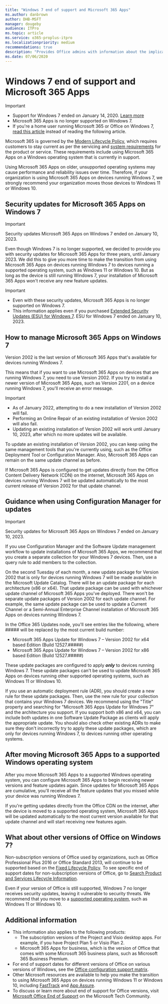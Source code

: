```yaml
---
title: "Windows 7 end of support and Microsoft 365 Apps"
ms.author: danbrown
author: DHB-MSFT
manager: dougeby
audience: ITPro
ms.topic: article
ms.service: o365-proplus-itpro
ms.localizationpriority: medium
recommendations: true
description: "Provides Office admins with information about the implications of Windows 7 end of support on Microsoft 365 Apps."
ms.date: 07/06/2020
---
```


# Windows 7 end of support and Microsoft 365 Apps

> [!IMPORTANT]
> - Support for Windows 7 ended on January 14, 2020. [Learn more](https://support.microsoft.com/windows/b75d4580-2cc7-895a-2c9c-1466d9a53962)
> - Microsoft 365 Apps is no longer supported on Windows 7.
> - If you're a home user running Microsoft 365 or Office on Windows 7, [read this article](https://support.microsoft.com/office/34e28be4-1e4f-4928-b210-3f45d8215595) instead of reading the following article.

Microsoft 365 is governed by the [Modern Lifecycle Policy](/lifecycle/policies/modern), which requires customers to stay current as per the servicing and [system requirements](https://www.microsoft.com/microsoft-365/microsoft-365-and-office-resources) for the product or service. These requirements include using Microsoft 365 Apps on a Windows operating system that is currently in support.

Using Microsoft 365 Apps on older, unsupported operating systems may cause performance and reliability issues over time. Therefore, if your organization is using Microsoft 365 Apps on devices running Windows 7, we strongly recommend your organization moves those devices to Windows 11 or Windows 10.

## Security updates for Microsoft 365 Apps on Windows 7

> [!IMPORTANT]
> Security updates Microsoft 365 Apps on Windows 7 ended on January 10, 2023.

Even though Windows 7 is no longer supported, we decided to provide you with security updates for Microsoft 365 Apps for three years, until January 2023. We did this to give you more time to make the transition from using Microsoft 365 Apps on devices running Windows 7 to devices running a supported operating system, such as Windows 11 or Windows 10. But as long as the device is still running Windows 7, your installation of Microsoft 365 Apps won't receive any new feature updates.

> [!IMPORTANT]
> - Even with these security updates, Microsoft 365 Apps is no longer supported on Windows 7.
> - This information applies even if you purchased [Extended Security Updates (ESU) for Windows 7](/troubleshoot/windows-client/windows-7-eos-faq/windows-7-extended-security-updates-faq). ESU for Windows 7 ended on January 10, 2023.

## How to manage Microsoft 365 Apps on Windows 7

Version 2002 is the last version of Microsoft 365 Apps that's available for devices running Windows 7.

This means that if you want to use Microsoft 365 Apps on devices that are running Windows 7, you need to use Version 2002. If you try to install a newer version of Microsoft 365 Apps, such as Version 2201, on a device running Windows 7, you'll receive an error message.

> [!IMPORTANT]
> - As of January 2022, attempting to do a new installation of Version 2002 will fail.
> - Performing an Online Repair of an existing installation of Version 2002 will also fail.
> - Updating an existing installation of Version 2002 will work until January 10, 2023, after which no more updates will be available.

To update an existing installation of Version 2002, you can keep using the same management tools that you're currently using, such as the Office Deployment Tool or Configuration Manager. Also, Microsoft 365 Apps can remain on the same update channel as before.

If Microsoft 365 Apps is configured to get updates directly from the Office Content Delivery Network (CDN) on the internet, Microsoft 365 Apps on devices running Windows 7 will be updated automatically to the most current release of Version 2002 for that update channel.

## Guidance when using Configuration Manager for updates

> [!IMPORTANT]
> Security updates for Microsoft 365 Apps on Windows 7 ended on January 10, 2023.

If you use Configuration Manager and the Software Update management workflow to update installations of Microsoft 365 Apps, we recommend that you create a separate collection for your Windows 7 devices. Then, use a query rule to add members to the collection.

On the second Tuesday of each month, a new update package for Version 2002 that is only for devices running Windows 7 will be made available in the Microsoft Update Catalog. There will be an update package for each architecture (x86 or x64). That update package can be used with whichever update channel of Microsoft 365 Apps you've deployed. There won't be separate update packages of Version 2002 for each update channel. For example, the same update package can be used to update a Current Channel or a Semi-Annual Enterprise Channel installation of Microsoft 365 Apps on devices running Windows 7.

In the Office 365 Updates node, you'll see entries like the following, where ##### will be replaced by the most current build number:

- Microsoft 365 Apps Update for Windows 7 – Version 2002 for x64 based Edition (Build 12527.#####)
- Microsoft 365 Apps Update for Windows 7 – Version 2002 for x86 based Edition (Build 12527.#####)

These update packages are configured to apply ***only*** to devices running Windows 7. These update packages can't be used to update Microsoft 365 Apps on devices running other supported operating systems, such as Windows 11 or Windows 10.

If you use an automatic deployment rule (ADR), you should create a new rule for these update packages. Then, use the new rule for your collection that contains your Windows 7 devices. We recommend using the "Title" property and searching for "Microsoft 365 Apps Update for Windows 7" and the architecture you support. If you support both x86 and x64, you can include both updates in one Software Update Package as clients will apply the appropriate update. You should also check other existing ADRs to make sure they don't incorrectly try to apply these update packages, which are only for devices running Windows 7, to devices running other operating systems.

## After moving Microsoft 365 Apps to a supported Windows operating system

After you move Microsoft 365 Apps to a supported Windows operating system, you can configure Microsoft 365 Apps to begin receiving newer versions and feature updates again. Since updates for Microsoft 365 Apps are cumulative, you'll receive all the feature updates that you missed while your device was running Windows 7.

If you're getting updates directly from the Office CDN on the internet, after the device is moved to a supported operating system, Microsoft 365 Apps will be updated automatically to the most current version available for that update channel and will start receiving new features again.

## What about other versions of Office on Windows 7?

Non-subscription versions of Office used by organizations, such as Office Professional Plus 2016 or Office Standard 2013, will continue to be supported based on the [Fixed Lifecycle Policy](/lifecycle/policies/fixed). To see specific end of support dates for non-subscription versions of Office, go to [Search Product and Services Lifecycle Information](/lifecycle/products/).

Even if your version of Office is still supported, Windows 7 no longer receives security updates, leaving it vulnerable to security threats. We recommend that you move to a [supported operating system](https://www.microsoft.com/microsoft-365/microsoft-365-and-office-resources), such as Windows 11 or Windows 10.

## Additional information

- This information also applies to the following products:
  - The subscription versions of the Project and Visio desktop apps. For example, if you have Project Plan 5 or Visio Plan 2.
  - Microsoft 365 Apps for business, which is the version of Office that comes with some Microsoft 365 business plans, such as Microsoft 365 Business Premium.
- For end of support dates for different versions of Office on various versions of Windows, see the [Office configuration support matrix](https://go.microsoft.com/fwlink/p/?linkid=2111390).
- Other Microsoft resources are available to help you make the transition to using Microsoft 365 Apps on devices running Windows 11 or Windows 10, including [FastTrack](/fasttrack/win-10-fasttrack-benefit-for-windows-10) and [App Assure](https://www.microsoft.com/fasttrack/microsoft-365/app-assure?rtc=1).
- To discuss or learn more about end of support for Office versions, visit [Microsoft Office End of Support](https://techcommunity.microsoft.com/t5/microsoft-office-end-of-support/ct-p/OfficeEOS) on the Microsoft Tech Community.